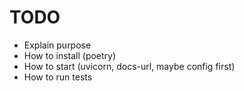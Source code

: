 # TODO

- Explain purpose
- How to install (poetry)
- How to start (uvicorn, docs-url, maybe config first)
- How to run tests
